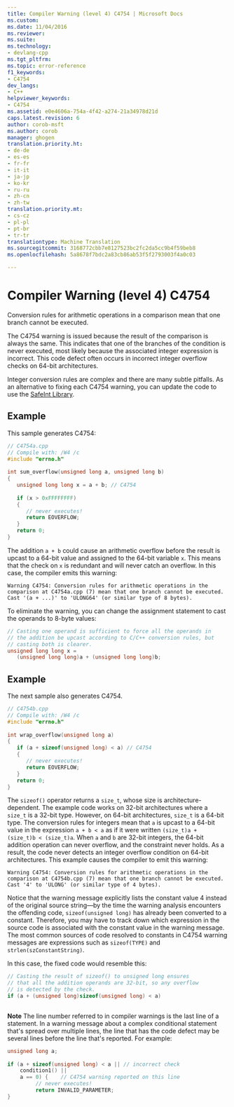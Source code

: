 ```yaml
---
title: Compiler Warning (level 4) C4754 | Microsoft Docs
ms.custom: 
ms.date: 11/04/2016
ms.reviewer: 
ms.suite: 
ms.technology:
- devlang-cpp
ms.tgt_pltfrm: 
ms.topic: error-reference
f1_keywords:
- C4754
dev_langs:
- C++
helpviewer_keywords:
- C4754
ms.assetid: e0e4606a-754a-4f42-a274-21a34978d21d
caps.latest.revision: 6
author: corob-msft
ms.author: corob
manager: ghogen
translation.priority.ht:
- de-de
- es-es
- fr-fr
- it-it
- ja-jp
- ko-kr
- ru-ru
- zh-cn
- zh-tw
translation.priority.mt:
- cs-cz
- pl-pl
- pt-br
- tr-tr
translationtype: Machine Translation
ms.sourcegitcommit: 3168772cbb7e8127523bc2fc2da5cc9b4f59beb8
ms.openlocfilehash: 5a8678f7bdc2a83cb86ab53f5f2793003f4a0c03

---
```

# Compiler Warning (level 4) C4754
Conversion rules for arithmetic operations in a comparison mean that one branch cannot be executed.  
  
 The C4754 warning is issued because the result of the comparison is always the same. This indicates that one of the branches of the condition is never executed, most likely because the associated integer expression is incorrect. This code defect often occurs in incorrect integer overflow checks on 64-bit architectures.  
  
 Integer conversion rules are complex and there are many subtle pitfalls. As an alternative to fixing each C4754 warning, you can update the code to use the [SafeInt Library](../../windows/safeint-library.md).  
  
## Example  
 This sample generates C4754:  
  
```cpp  
// C4754a.cpp  
// Compile with: /W4 /c  
#include "errno.h"  
  
int sum_overflow(unsigned long a, unsigned long b)   
{  
   unsigned long long x = a + b; // C4754  
  
   if (x > 0xFFFFFFFF)   
   {  
      // never executes!  
      return EOVERFLOW;  
   }  
   return 0;  
}  
```  
  
 The addition `a + b` could cause an arithmetic overflow before the result is upcast to a 64-bit value and assigned to the 64-bit variable `x`. This means that the check on `x` is redundant and will never catch an overflow. In this case, the compiler emits this warning:  
  
```Output  
Warning C4754: Conversion rules for arithmetic operations in the comparison at C4754a.cpp (7) mean that one branch cannot be executed. Cast '(a + ...)' to 'ULONG64' (or similar type of 8 bytes).  
```  
  
 To eliminate the warning, you can change the assignment statement to cast the operands to 8-byte values:  
  
```cpp  
// Casting one operand is sufficient to force all the operands in   
// the addition be upcast according to C/C++ conversion rules, but  
// casting both is clearer.  
unsigned long long x =   
   (unsigned long long)a + (unsigned long long)b;  
```  
  
## Example  
 The next sample also generates C4754.  
  
```cpp  
// C4754b.cpp  
// Compile with: /W4 /c  
#include "errno.h"  
  
int wrap_overflow(unsigned long a)   
{  
   if (a + sizeof(unsigned long) < a) // C4754  
   {   
      // never executes!  
      return EOVERFLOW;  
   }  
   return 0;  
}  
```  
  
 The `sizeof()` operator returns a `size_t`, whose size is architecture-dependent. The example code works on 32-bit architectures where a `size_t` is a 32-bit type. However, on 64-bit architectures, `size_t` is a 64-bit type. The conversion rules for integers mean that `a` is upcast to a 64-bit value in the expression `a + b < a` as if it were written `(size_t)a + (size_t)b < (size_t)a`. When `a` and `b` are 32-bit integers, the 64-bit addition operation can never overflow, and the constraint never holds. As a result, the code never detects an integer overflow condition on 64-bit architectures. This example causes the compiler to emit this warning:  
  
```Output  
Warning C4754: Conversion rules for arithmetic operations in the comparison at C4754b.cpp (7) mean that one branch cannot be executed. Cast '4' to 'ULONG' (or similar type of 4 bytes).  
```  
  
 Notice that the warning message explicitly lists the constant value 4 instead of the original source string—by the time the warning analysis encounters the offending code, `sizeof(unsigned long)` has already been converted to a constant. Therefore, you may have to track down which expression in the source code is associated with the constant value in the warning message. The most common sources of code resolved to constants in C4754 warning messages are expressions such as `sizeof(TYPE)` and `strlen(szConstantString)`.  
  
 In this case, the fixed code would resemble this:  
  
```cpp  
// Casting the result of sizeof() to unsigned long ensures  
// that all the addition operands are 32-bit, so any overflow   
// is detected by the check.  
if (a + (unsigned long)sizeof(unsigned long) < a)  
  
```  
  
 **Note** The line number referred to in compiler warnings is the last line of a statement. In a warning message about a complex conditional statement that's spread over multiple lines, the line that has the code defect may be several lines before the line that's reported. For example:  
  
```cpp  
unsigned long a;  
  
if (a + sizeof(unsigned long) < a || // incorrect check  
    condition1() ||   
    a == 0) {    // C4754 warning reported on this line  
         // never executes!  
         return INVALID_PARAMETER;  
}  
```


<!--HONumber=Jan17_HO2-->


